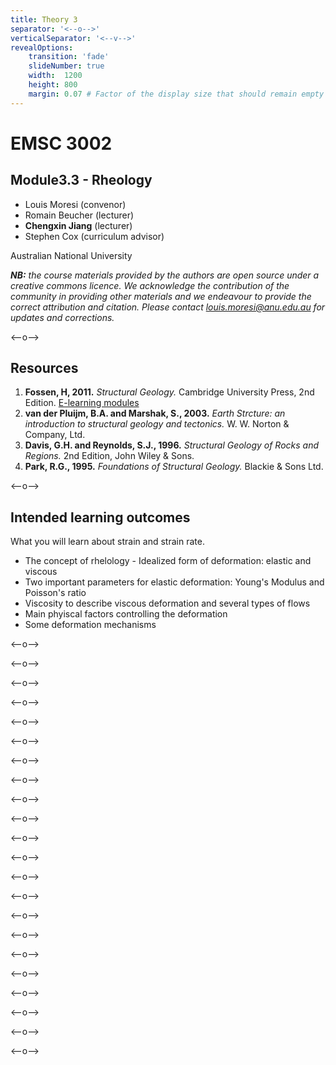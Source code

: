 ```yaml
---
title: Theory 3
separator: '<--o-->'
verticalSeparator: '<--v-->'
revealOptions:
    transition: 'fade'
    slideNumber: true
    width:  1200
    height: 800
    margin: 0.07 # Factor of the display size that should remain empty around the content (7% typically)
---
```


# EMSC 3002

## Module3.3 - Rheology

  - Louis Moresi (convenor)
  - Romain Beucher (lecturer)
  - **Chengxin Jiang** (lecturer)
  - Stephen Cox (curriculum advisor)

Australian National University

_**NB:** the course materials provided by the authors are open source under a creative commons licence. 
We acknowledge the contribution of the community in providing other materials and we endeavour to 
provide the correct attribution and citation. Please contact louis.moresi@anu.edu.au for updates and 
corrections._

<--o-->

## Resources

1. **Fossen, H, 2011.** *Structural Geology.* Cambridge University Press, 2nd Edition. [E-learning modules](https://folk.uib.no/nglhe/module6/Chapt6module.html)
1. **van der Pluijm, B.A. and Marshak, S., 2003.** *Earth Strcture: an introduction to structural geology and tectonics.* W. W. Norton & Company, Ltd.
1. **Davis, G.H. and Reynolds, S.J., 1996.** *Structural Geology of Rocks and Regions.* 2nd Edition, John Wiley & Sons. 
1. **Park, R.G., 1995.** *Foundations of Structural Geology.* Blackie & Sons Ltd. 

<--o-->

## Intended learning outcomes

What you will learn about strain and strain rate.

- The concept of rhelology
- Idealized form of deformation: elastic and viscous
- Two important parameters for elastic deformation: Young's Modulus and Poisson's ratio
- Viscosity to describe viscous deformation and several types of flows
- Main phyiscal factors controlling the deformation
- Some deformation mechanisms

<--o-->

<!-- .slide: data-background="Figures-Theory3/slide1.png" -->

<--o-->

<!-- .slide: data-background="Figures-Theory3/slide2.png" -->

<--o-->

<!-- .slide: data-background="Figures-Theory3/slide3.png" -->

<--o-->

<!-- .slide: data-background="Figures-Theory3/slide4.png" -->

<--o-->

<!-- .slide: data-background="Figures-Theory3/slide5.png" -->

<--o-->
<!-- .slide: data-background="Figures-Theory3/slide6.png" -->

<--o-->

<!-- .slide: data-background="Figures-Theory3/slide7.png" -->

<--o-->

<!-- .slide: data-background="Figures-Theory3/slide8.png" -->

<--o-->

<!-- .slide: data-background="Figures-Theory3/slide9.png" -->

<--o-->

<!-- .slide: data-background="Figures-Theory3/slide10.png" -->

<--o-->

<!-- .slide: data-background="Figures-Theory3/slide11.png" -->

<--o-->

<!-- .slide: data-background="Figures-Theory3/slide12.png" -->

<--o-->

<!-- .slide: data-background="Figures-Theory3/slide13.png" -->

<--o-->

<!-- .slide: data-background="Figures-Theory3/slide14.png" -->

<--o-->

<!-- .slide: data-background="Figures-Theory3/slide15.png" -->

<--o-->

<!-- .slide: data-background="Figures-Theory3/slide16.png" -->

<--o-->

<!-- .slide: data-background="Figures-Theory3/slide17.png" -->

<--o-->

<!-- .slide: data-background="Figures-Theory3/slide18.png" -->

<--o-->

<!-- .slide: data-background="Figures-Theory3/slide19.png" -->

<--o-->

<!-- .slide: data-background="Figures-Theory3/slide20.png" -->

<--o-->

<!-- .slide: data-background="Figures-Theory3/slide21.png" -->

<--o-->

<!-- .slide: data-background="Figures-Theory3/slide22.png" -->

